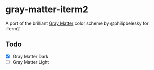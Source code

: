 # gray-matter-iterm2
A port of the brilliant [Gray Matter](https://github.com/philipbelesky/gray-matter) color scheme by @philipbelesky for iTerm2

## Todo
- [x] Gray Matter Dark
- [ ] Gray Matter Light
